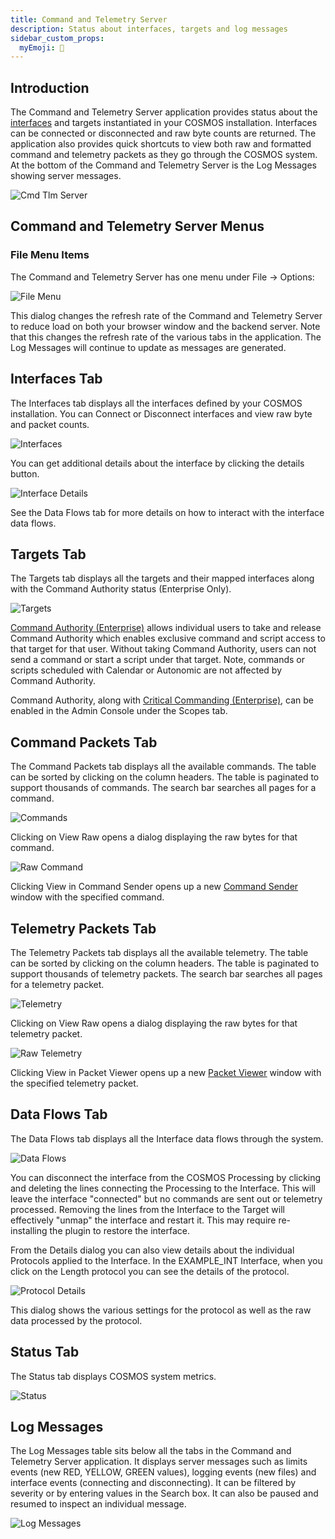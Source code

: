 ```yaml
---
title: Command and Telemetry Server
description: Status about interfaces, targets and log messages
sidebar_custom_props:
  myEmoji: 📡
---
```


## Introduction

The Command and Telemetry Server application provides status about the [interfaces](../configuration/interfaces.md) and targets instantiated in your COSMOS installation. Interfaces can be connected or disconnected and raw byte counts are returned. The application also provides quick shortcuts to view both raw and formatted command and telemetry packets as they go through the COSMOS system. At the bottom of the Command and Telemetry Server is the Log Messages showing server messages.

![Cmd Tlm Server](/img/cmd_tlm_server/cmd_tlm_server.png)

## Command and Telemetry Server Menus

### File Menu Items

The Command and Telemetry Server has one menu under File -> Options:

![File Menu](/img/cmd_tlm_server/file_menu.png)

This dialog changes the refresh rate of the Command and Telemetry Server to reduce load on both your browser window and the backend server. Note that this changes the refresh rate of the various tabs in the application. The Log Messages will continue to update as messages are generated.

## Interfaces Tab

The Interfaces tab displays all the interfaces defined by your COSMOS installation. You can Connect or Disconnect interfaces and view raw byte and packet counts.

![Interfaces](/img/cmd_tlm_server/interfaces.png)

You can get additional details about the interface by clicking the details button.

![Interface Details](/img/cmd_tlm_server/interface_details.png)

See the Data Flows tab for more details on how to interact with the interface data flows.

## Targets Tab

The Targets tab displays all the targets and their mapped interfaces along with the Command Authority status (Enterprise Only).

![Targets](/img/cmd_tlm_server/targets.png)

[Command Authority (Enterprise)](../configuration/command.md#command-authority-enterprise) allows individual users to take and release Command Authority which enables exclusive command and script access to that target for that user. Without taking Command Authority, users can not send a command or start a script under that target. Note, commands or scripts scheduled with Calendar or Autonomic are not affected by Command Authority.

Command Authority, along with [Critical Commanding (Enterprise)](../configuration/command.md#critical-commanding-enterprise), can be enabled in the Admin Console under the Scopes tab.

## Command Packets Tab

The Command Packets tab displays all the available commands. The table can be sorted by clicking on the column headers. The table is paginated to support thousands of commands. The search bar searches all pages for a command.

![Commands](/img/cmd_tlm_server/cmd_packets.png)

Clicking on View Raw opens a dialog displaying the raw bytes for that command.

![Raw Command](/img/cmd_tlm_server/cmd_raw.png)

Clicking View in Command Sender opens up a new [Command Sender](cmd-sender.md) window with the specified command.

## Telemetry Packets Tab

The Telemetry Packets tab displays all the available telemetry. The table can be sorted by clicking on the column headers. The table is paginated to support thousands of telemetry packets. The search bar searches all pages for a telemetry packet.

![Telemetry](/img/cmd_tlm_server/tlm_packets.png)

Clicking on View Raw opens a dialog displaying the raw bytes for that telemetry packet.

![Raw Telemetry](/img/cmd_tlm_server/tlm_raw.png)

Clicking View in Packet Viewer opens up a new [Packet Viewer](packet-viewer.md) window with the specified telemetry packet.

## Data Flows Tab

The Data Flows tab displays all the Interface data flows through the system.

![Data Flows](/img/cmd_tlm_server/data_flows.png)

You can disconnect the interface from the COSMOS Processing by clicking and deleting the lines connecting the Processing to the Interface. This will leave the interface "connected" but no commands are sent out or telemetry processed. Removing the lines from the Interface to the Target will effectively "unmap" the interface and restart it. This may require re-installing the plugin to restore the interface.

From the Details dialog you can also view details about the individual Protocols applied to the Interface. In the EXAMPLE_INT Interface, when you click on the Length protocol you can see the details of the protocol.

![Protocol Details](/img/cmd_tlm_server/protocol_details.png)

This dialog shows the various settings for the protocol as well as the raw data processed by the protocol.

## Status Tab

The Status tab displays COSMOS system metrics.

![Status](/img/cmd_tlm_server/status.png)

## Log Messages

The Log Messages table sits below all the tabs in the Command and Telemetry Server application. It displays server messages such as limits events (new RED, YELLOW, GREEN values), logging events (new files) and interface events (connecting and disconnecting). It can be filtered by severity or by entering values in the Search box. It can also be paused and resumed to inspect an individual message.

![Log Messages](/img/cmd_tlm_server/log_messages.png)
